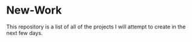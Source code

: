# New-Work
This repository is a list of all of the projects I will attempt to create in the next few days.
